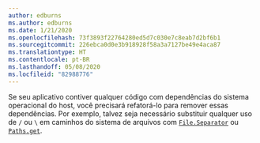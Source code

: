 ```yaml
---
author: edburns
ms.author: edburns
ms.date: 1/21/2020
ms.openlocfilehash: 73f3893f22764280ed5d7c030e7c8eab7d2bf6b1
ms.sourcegitcommit: 226ebca0d0e3b918928f58a3a7127be49e4aca87
ms.translationtype: HT
ms.contentlocale: pt-BR
ms.lasthandoff: 05/08/2020
ms.locfileid: "82988776"
---
```

Se seu aplicativo contiver qualquer código com dependências do sistema operacional do host, você precisará refatorá-lo para remover essas dependências. Por exemplo, talvez seja necessário substituir qualquer uso de `/` ou `\` em caminhos do sistema de arquivos com [`File.Separator`](https://docs.oracle.com/javase/8/docs/api/java/io/File.html#separator) ou [`Paths.get`](https://docs.oracle.com/javase/8/docs/api/java/nio/file/Paths.html#get-java.lang.String-java.lang.String...-).
